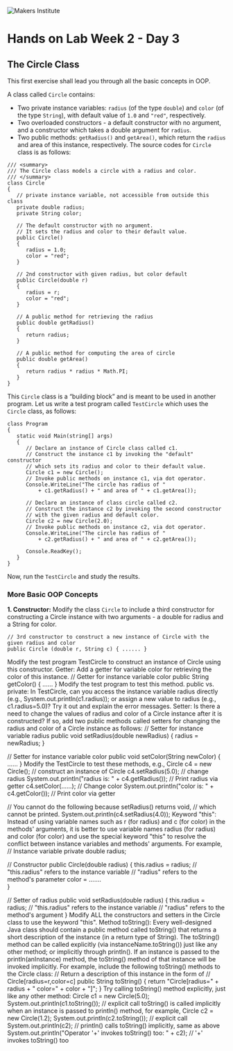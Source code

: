 ![Makers Institute](https://makersinstitute.id/img/logo-makersinstitute.png)

# Hands on Lab Week 2 - Day 3

## <a name="lab1"></a>The Circle Class

This first exercise shall lead you through all the basic concepts in OOP.

A class called `Circle` contains:
- Two private instance variables: `radius` (of the type `double`) and `color` (of the type `String`), with default value of `1.0` and `"red"`, respectively.
- Two overloaded constructors - a default constructor with no argument, and a constructor which takes a double argument for `radius`.
- Two public methods: `getRadius()` and `getArea()`, which return the `radius` and area of this instance, respectively.
The source codes for `Circle` class is as follows:
```
/// <summary>
/// The Circle class models a circle with a radius and color.
/// </summary>
class Circle
{
   // private instance variable, not accessible from outside this class
   private double radius;
   private String color;

   // The default constructor with no argument.
   // It sets the radius and color to their default value.
   public Circle()
   {
      radius = 1.0;
      color = "red";
   }

   // 2nd constructor with given radius, but color default
   public Circle(double r)
   {
      radius = r;
      color = "red";
   }

   // A public method for retrieving the radius
   public double getRadius()
   {
      return radius;
   }

   // A public method for computing the area of circle
   public double getArea()
   {
      return radius * radius * Math.PI;
   }
}
```

This `Circle` class is a “building block” and is meant to be used in another program.
Let us write a test program called `TestCircle` which uses the `Circle` class, as follows:
```
class Program
{
   static void Main(string[] args)
   {
      // Declare an instance of Circle class called c1.
      // Construct the instance c1 by invoking the "default" constructor
      // which sets its radius and color to their default value.
      Circle c1 = new Circle();
      // Invoke public methods on instance c1, via dot operator.
      Console.WriteLine("The circle has radius of " 
          + c1.getRadius() + " and area of " + c1.getArea());

      // Declare an instance of class circle called c2.
      // Construct the instance c2 by invoking the second constructor
      // with the given radius and default color.
      Circle c2 = new Circle(2.0);
      // Invoke public methods on instance c2, via dot operator.
      Console.WriteLine("The circle has radius of " 
          + c2.getRadius() + " and area of " + c2.getArea());

      Console.ReadKey();
   }
}
```
Now, run the `TestCircle` and study the results.

### More Basic OOP Concepts
**1. Constructor:** Modify the class `Circle` to include a third constructor for constructing a Circle instance with two arguments - a double for radius and a String for color.
```
// 3rd constructor to construct a new instance of Circle with the given radius and color
public Circle (double r, String c) { ...... }
```
Modify the test program TestCircle to construct an instance of Circle using this constructor.
Getter: Add a getter for variable color for retrieving the color of this instance.
// Getter for instance variable color
public String getColor() { ...... }
Modify the test program to test this method.
public vs. private: In TestCircle, can you access the instance variable radius directly (e.g., System.out.println(c1.radius)); or assign a new value to radius (e.g., c1.radius=5.0)? Try it out and explain the error messages.
Setter: Is there a need to change the values of radius and color of a Circle instance after it is constructed? If so, add two public methods called setters for changing the radius and color of a Circle instance as follows:
// Setter for instance variable radius
public void setRadius(double newRadius) {
   radius = newRadius;
}
 
// Setter for instance variable color
public void setColor(String newColor) { ...... }
Modify the TestCircle to test these methods, e.g.,
Circle c4 = new Circle();   // construct an instance of Circle
c4.setRadius(5.0);          // change radius
System.out.println("radius is: " + c4.getRadius()); // Print radius via getter
c4.setColor(......);        // Change color
System.out.println("color is: " + c4.getColor());   // Print color via getter

// You cannot do the following because setRadius() returns void,
// which cannot be printed.
System.out.println(c4.setRadius(4.0));
Keyword "this": Instead of using variable names such as r (for radius) and c (for color) in the methods' arguments, it is better to use variable names radius (for radius) and color (for color) and use the special keyword "this" to resolve the conflict between instance variables and methods' arguments. For example,
// Instance variable
private double radius;

// Constructor
public Circle(double radius) {
   this.radius = radius;   // "this.radius" refers to the instance variable
                           // "radius" refers to the method's parameter
   color = .......   
}

// Setter of radius
public void setRadius(double radius) {
   this.radius = radius;   // "this.radius" refers to the instance variable
                           // "radius" refers to the method's argument
}
Modify ALL the constructors and setters in the Circle class to use the keyword "this".
Method toString(): Every well-designed Java class should contain a public method called toString() that returns a short description of the instance (in a return type of String). The toString() method can be called explicitly (via instanceName.toString()) just like any other method; or implicitly through println(). If an instance is passed to the println(anInstance) method, the toString() method of that instance will be invoked implicitly. For example, include the following toString() methods to the Circle class:
// Return a description of this instance in the form of
// Circle[radius=r,color=c]
public String toString() {
   return "Circle[radius=" + radius + " color=" + color + "]";
}
Try calling toString() method explicitly, just like any other method:
Circle c1 = new Circle(5.0);
System.out.println(c1.toString());   // explicit call
toString() is called implicitly when an instance is passed to println() method, for example,
Circle c2 = new Circle(1.2);
System.out.println(c2.toString());  // explicit call
System.out.println(c2);             // println() calls toString() implicitly, same as above
System.out.println("Operator '+' invokes toString() too: " + c2);  // '+' invokes toString() too
